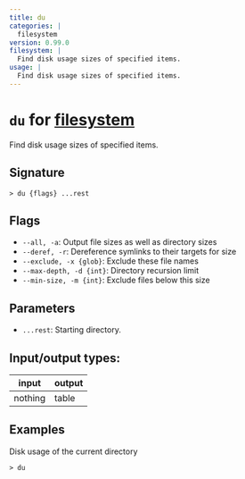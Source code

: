 ```yaml
---
title: du
categories: |
  filesystem
version: 0.99.0
filesystem: |
  Find disk usage sizes of specified items.
usage: |
  Find disk usage sizes of specified items.
---
```

<!-- This file is automatically generated. Please edit the command in https://github.com/nushell/nushell instead. -->

# `du` for [filesystem](/commands/categories/filesystem.md)

<div class='command-title'>Find disk usage sizes of specified items.</div>

## Signature

```> du {flags} ...rest```

## Flags

 -  `--all, -a`: Output file sizes as well as directory sizes
 -  `--deref, -r`: Dereference symlinks to their targets for size
 -  `--exclude, -x {glob}`: Exclude these file names
 -  `--max-depth, -d {int}`: Directory recursion limit
 -  `--min-size, -m {int}`: Exclude files below this size

## Parameters

 -  `...rest`: Starting directory.


## Input/output types:

| input   | output |
| ------- | ------ |
| nothing | table  |

## Examples

Disk usage of the current directory
```nu
> du

```
